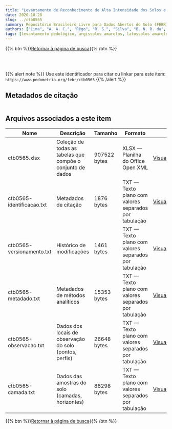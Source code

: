 ```yaml
---
title: "Levantamento de Reconhecimento de Alta Intensidade dos Solos e Avaliação da Aptidão Agrícola das Terras da Área de Novo Paraíso, Roraima"
date: 2020-10-28
slug: ../ctb0565
summary: Repositório Brasileiro Livre para Dados Abertos do Solo (FEBR) | A febre dos dados de solo no Brasil
authors: ["Lima", "A. A. C.", "Rêgo", "R. S.", "Silva", "B. N. R. da", "Duriez", "M. A. de M.", "Calessen", "M. E. C.", "Johas", "R. A. L.", "Araújo", "W. S. de", "Moreira", "G. N. C.", "Bloise", "R.", "Paula", "J. L. de", "Santos", "H. G. dos ."]
tags: [levantamento pedológico, argissolos amarelos, latossolos amarelos, plintossolos, nitossolos,]
---
```


<style>
div.alert > div {
    font-size: 0.8rem;
}
</style>

{{% btn %}}<a href="/febr/buscar/">Retornar à página de busca</a>{{% /btn %}}

<br>
<br>

{{% alert note %}}
Use este identificador para citar ou linkar para este item: `https://www.pedometria.org/febr/ctb0565`
{{% /alert %}}

## Metadados de citação

<table>
<!-- Fonte: https://gist.github.com/jfreels/6814721 -->
<script src="https://d3js.org/d3.v3.min.js" charset="utf-8"></script>
<script type='text/javascript' src='/febr/buscar/script.js'></script>
<script type='text/javascript'>
  d3.tsv('ctb0565-identificacao.txt',function (data) {
    var columns = ['campo', 'valor']
    tabulate(data, columns)
  })
</script>
</table>

## Arquivos associados a este item

<table style="width:100%">
  <thead>
    <tr>
      <th>Nome</th>
      <th>Descrição</th>
      <th>Tamanho</th>
      <th>Formato</th>
      <th></th>
    </tr>
  </thead>
  <tbody>
    <tr>
      <td>ctb0565.xlsx</td>
      <td>Coleção de todas as tabelas que compõe o conjunto de dados</td>
      <td>907522 bytes</td>
      <td>XLSX — Planilha do Office Open XML</td>
      <td><a href="https://cloud.utfpr.edu.br/index.php/s/Df6dhfzYJ1DDeso/download?path=%2Fctb0565&files=ctb0565.xlsx" class="btn btn-primary btn-block" role="button">Visualizar/Abrir</a></td>
    </tr>
    <tr>
      <td>ctb0565-identificacao.txt</td>
      <td>Metadados de citação</td>
      <td>1876 bytes</td>
      <td>TXT — Texto plano com valores separados por tabulação</td>
      <td><a href="https://cloud.utfpr.edu.br/index.php/s/Df6dhfzYJ1DDeso/download?path=%2Fctb0565&files=ctb0565-identificacao.txt" class="btn btn-primary btn-block" role="button">Visualizar/Abrir</a></td>
    </tr>
    <tr>
      <td>ctb0565-versionamento.txt</td>
      <td>Histórico de modificações</td>
      <td>1461 bytes</td>
      <td>TXT — Texto plano com valores separados por tabulação</td>
      <td><a href="https://cloud.utfpr.edu.br/index.php/s/Df6dhfzYJ1DDeso/download?path=%2Fctb0565&files=ctb0565-versionamento.txt" class="btn btn-primary btn-block" role="button">Visualizar/Abrir</a></td>
    </tr>
    <tr>
      <td>ctb0565-metadado.txt</td>
      <td>Metadados de métodos analíticos</td>
      <td>15353 bytes</td>
      <td>TXT — Texto plano com valores separados por tabulação</td>
      <td><a href="https://cloud.utfpr.edu.br/index.php/s/Df6dhfzYJ1DDeso/download?path=%2Fctb0565&files=ctb0565-metadado.txt" class="btn btn-primary btn-block" role="button">Visualizar/Abrir</a></td>
    </tr>
    <tr>
      <td>ctb0565-observacao.txt</td>
      <td>Dados dos locais de observação do solo (pontos, perfis)</td>
      <td>26648 bytes</td>
      <td>TXT — Texto plano com valores separados por tabulação</td>
      <td><a href="https://cloud.utfpr.edu.br/index.php/s/Df6dhfzYJ1DDeso/download?path=%2Fctb0565&files=ctb0565-observacao.txt" class="btn btn-primary btn-block" role="button">Visualizar/Abrir</a></td>
    </tr>
    <tr>
      <td>ctb0565-camada.txt</td>
      <td>Dados das amostras do solo (camadas, horizontes)</td>
      <td>88298 bytes</td>
      <td>TXT — Texto plano com valores separados por tabulação</td>
      <td><a href="https://cloud.utfpr.edu.br/index.php/s/Df6dhfzYJ1DDeso/download?path=%2Fctb0565&files=ctb0565-camada.txt" class="btn btn-primary btn-block" role="button">Visualizar/Abrir</a></td>
    </tr>
  </tbody>
</table>

{{% btn %}}<a href="/febr/buscar/">Retornar à página de busca</a>{{% /btn %}}
